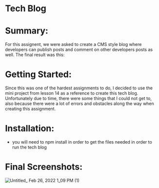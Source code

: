 # Tech Blog

# Summary:
For this assignent, we were asked to create a CMS style blog where developers can publish posts and comment on other developers posts as well. 
The final result was this:

# Getting Started: 
Since this was one of the hardest assignments to do, I decided to use the mini project from lesson 14 as a reference to create this tech blog. Unfortunately due to time, there were some things that I could not get to, also because there were a lot of errors and obstacles along the way when creating this assignment.

# Installation: 
* you will need to npm install in order to get the files needed in order to run the tech blog 


# Final Screenshots: 

![Untitled_ Feb 26, 2022 1_09 PM (1)](https://user-images.githubusercontent.com/87496972/155856152-ec3c6db7-ae1c-4e79-aae2-05a3740beffa.gif)
